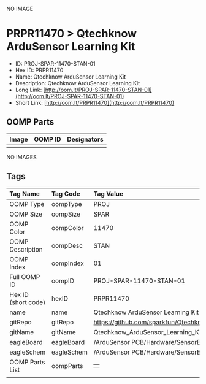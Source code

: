 


  
NO IMAGE  
# PRPR11470 > Qtechknow ArduSensor Learning Kit

- ID: PROJ-SPAR-11470-STAN-01
- Hex ID: PRPR11470
- Name: Qtechknow ArduSensor Learning Kit
- Description: Qtechknow ArduSensor Learning Kit
- Long Link: [http://oom.lt/PROJ-SPAR-11470-STAN-01](http://oom.lt/PROJ-SPAR-11470-STAN-01)
- Short Link: [http://oom.lt/PRPR11470](http://oom.lt/PRPR11470)

## OOMP Parts
  

|Image|OOMP ID|Designators|
| :--- | :--- | :--- |
||||
  
NO IMAGES  
## Tags
  

|Tag Name|Tag Code|Tag Value|
| :--- | :--- | :--- |
|OOMP Type|oompType|PROJ|
|OOMP Size|oompSize|SPAR|
|OOMP Color|oompColor|11470|
|OOMP Description|oompDesc|STAN|
|OOMP Index|oompIndex|01|
|Full OOMP ID|oompID|PROJ-SPAR-11470-STAN-01|
|Hex ID (short code)|hexID|PRPR11470|
|name|name|Qtechknow ArduSensor Learning Kit|
|gitRepo|gitRepo|https://github.com/sparkfun/Qtechknow_ArduSensor_Learning_Kit|
|gitName|gitName|Qtechknow_ArduSensor_Learning_Kit|
|eagleBoard|eagleBoard|/ArduSensor PCB/Hardware/SensorBoard-v11.brd|
|eagleSchem|eagleSchem|/ArduSensor PCB/Hardware/SensorBoard-v11.sch|
|OOMP Parts List|oompParts|<table><tr><td></td></tr></table>|
||||
